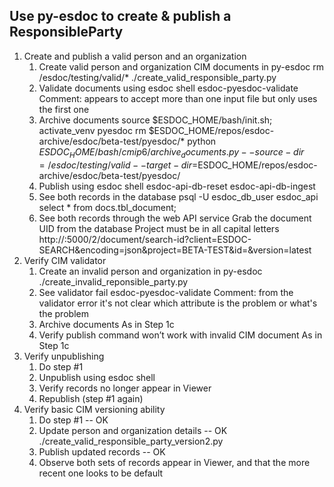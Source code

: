 ## Use py-esdoc to create & publish a ResponsibleParty
1. Create and publish a valid person and an organization
    1. Create valid person and organization CIM documents in py-esdoc
       rm /esdoc/testing/valid/*
       ./create_valid_responsible_party.py
    2. Validate documents using esdoc shell
       esdoc-pyesdoc-validate <file>
       Comment: appears to accept more than one input file but only uses the first one
    3. Archive documents
       source $ESDOC_HOME/bash/init.sh; activate_venv pyesdoc
       rm $ESDOC_HOME/repos/esdoc-archive/esdoc/beta-test/pyesdoc/*
       python $ESDOC_HOME/bash/cmip6/archive_documents.py --source-dir=/esdoc/testing/valid --target-dir=$ESDOC_HOME/repos/esdoc-archive/esdoc/beta-test/pyesdoc/
    4. Publish using esdoc shell
       esdoc-api-db-reset
       esdoc-api-db-ingest
    5. See both records in the database
       psql -U esdoc_db_user esdoc_api
       select * from docs.tbl_document;
    6. See both records through the web API service
       Grab the document UID from the database
       Project must be in all capital letters
       http://<server>:5000/2/document/search-id?client=ESDOC-SEARCH&encoding=json&project=BETA-TEST&id=<ID>&version=latest
2. Verify CIM validator
    1. Create an invalid person and organization in py-esdoc
       ./create_invalid_reponsible_party.py
    2. See validator fail
       esdoc-pyesdoc-validate <file>
       Comment: from the validator error it's not clear which attribute is the problem or what's the problem
    3. Archive documents
       As in Step 1c
    4. Verify publish command won’t work with invalid CIM document
       As in Step 1c
3. Verify unpublishing
    1. Do step #1
    2. Unpublish using esdoc shell
    3. Verify records no longer appear in Viewer
    4. Republish (step #1 again)
4. Verify basic CIM versioning ability
    1. Do step #1 -- OK
    2. Update person and organization details -- OK
       ./create_valid_responsible_party_version2.py
    3. Publish updated records -- OK
    4. Observe both sets of records appear in Viewer, and that the more recent one looks to be default
